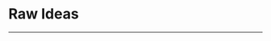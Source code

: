# Raw Ideas

<!-- Use this file to capture raw ideas before they are ready for the backlog. Periodically review and promote viable ideas to BACKLOG.md -->

---

<!-- Add your raw ideas below this line -->
